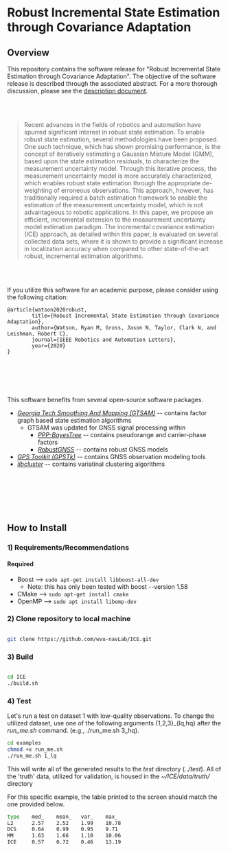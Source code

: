 # Robust Incremental State Estimation through Covariance Adaptation

## Overview

This repository contains the software release for "Robust Incremental State Estimation through Covariance Adaptation". The objective of the software release is described through the associated abstract. For a more thorough discussion, please see the [description document](https://github.com/wvu-navLab/ICE/blob/master/description.pdf).

<br/>
<br/>


> Recent advances in the fields of robotics and automation have spurred significant interest in robust state estimation. To enable robust state estimation, several methodologies have been proposed. One such technique, which has shown promising performance, is the concept of iteratively estimating a Gaussian Mixture Model (GMM), based upon the state estimation residuals, to characterize the measurement uncertainty model. Through this iterative process, the measurement uncertainty model is more accurately characterized, which enables robust state estimation through the appropriate de-weighting of erroneous observations. This approach, however, has traditionally required a batch estimation framework to enable the estimation of the measurement uncertainty model, which is not advantageous to robotic applications. In this paper, we propose an efficient, incremental  extension to the measurement uncertainty model estimation paradigm. The incremental covariance estimation (ICE) approach, as detailed within this paper, is evaluated on several collected data sets, where it is shown to provide a significant increase in localization accuracy when compared to other state-of-the-art robust, incremental estimation algorithms. 


<br/>
<br/>

If you utilize this software for an academic purpose, please consider using the following citation:
```
@article{watson2020robust,
        title={Robust Incremental State Estimation through Covariance Adaptation},
        author={Watson, Ryan M, Gross, Jason N, Taylor, Clark N, and Leishman, Robert C},
        journal={IEEE Robotics and Automation Letters},
        year={2020}
}
```

<br/>
<br/>


<br/>
<br/>

This software benefits from several open-source software packages.
* [*Georgia Tech Smoothing And Mapping (GTSAM)*](https://bitbucket.org/gtborg/gtsam/src/develop/) -- contains factor graph based state estimation algorithms
	* GTSAM was updated for GNSS signal processing within
	    *  [*PPP-BayesTree*](https://github.com/wvu-navLab/PPP-BayesTree) -- contains pseudorange and carrier-phase factors
	    *  [*RobustGNSS*](https://github.com/wvu-navLab/RobustGNSS) -- contains robust GNSS models
* [*GPS Toolkit (GPSTk)*](http://www.gpstk.org/bin/view/Documentation/WebHome) -- contains GNSS observation modeling tools
* [*libcluster*](https://github.com/dsteinberg/libcluster) -- contains variatinal clustering algorithms


<br/>
<br/>
<br/>

<!--
If you utilze this software for an academic purpose, please consider using the following citation:
-->
<!--
```
@article{ watson2019robust,
        title={Robust Incremental State Estimation through Covariance Adaptation},
        author={Watson, Ryan M and Gross, Jason N and Taylor, Clark N and Leishman, Robert C},
        journal={arXiv preprint},
        year={2019}
       }
```
-->

<br/>
<br/>

## How to Install


### 1) Requirements/Recommendations

#### Required
* Boost -->  ```` sudo apt-get install libboost-all-dev ````
	* Note: this has only been tested with boost --version 1.58 
* CMake -->  ```` sudo apt-get install cmake ````
* OpenMP --> ```` sudo apt install libomp-dev ````


### 2) Clone repository to local machine  
````bash

git clone https://github.com/wvu-navLab/ICE.git

````

### 3) Build

````bash

cd ICE
./build.sh

````

### 4) Test

Let's run a test on dataset 1 with low-quality observations. To change the utilized dataset, use one of the following arguments {1,2,3}_{lq,hq} after the *run_me.sh* command. (e.g., ./run_me.sh 3_hq).


````bash
cd examples
chmod +x run_me.sh
./run_me.sh 1_lq
````

This will write all of the generated results to the *test* directory (*../test*). All of the 'truth' data, utilized for validation, is housed in the *~/ICE/data/truth/* directory

For this specific example, the table printed to the screen should match the one provided below.

````bash
type    med_    mean_   var_    max_
L2      2.57    2.52    1.99    10.78
DCS     0.64    0.99    0.95    9.71
MM      1.63    1.66    1.10    10.06
ICE     0.57    0.72    0.46    13.19
````
